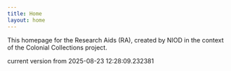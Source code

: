 ```yaml
---
title: Home
layout: home
---
```


This homepage for the Research Aids (RA), created by NIOD in the context of the Colonial Collections project. 


current version from 2025-08-23 12:28:09.232381